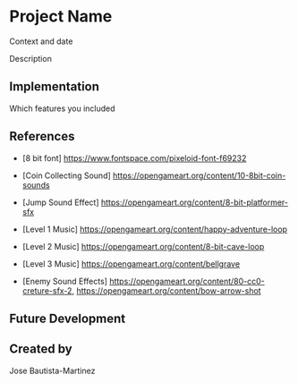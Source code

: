 # Project Name

Context and date

Description

## Implementation
Which features you included

## References
- [8 bit font] https://www.fontspace.com/pixeloid-font-f69232

- [Coin Collecting Sound] https://opengameart.org/content/10-8bit-coin-sounds

- [Jump Sound Effect] https://opengameart.org/content/8-bit-platformer-sfx

- [Level 1 Music] https://opengameart.org/content/happy-adventure-loop

- [Level 2 Music] https://opengameart.org/content/8-bit-cave-loop

- [Level 3 Music] https://opengameart.org/content/bellgrave

- [Enemy Sound Effects] https://opengameart.org/content/80-cc0-creture-sfx-2, https://opengameart.org/content/bow-arrow-shot



## Future Development

## Created by
Jose Bautista-Martinez
